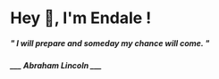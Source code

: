 <h1 title="head"> Hey 👋, I'm Endale !</h1>

**<h5><i>" I will prepare and someday my chance will come. "</i></h5>**

*<b>___ Abraham Lincoln ___</b>*
